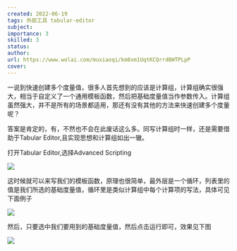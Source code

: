```yaml
---
created: 2022-06-19
tags: 外部工具 tabular-editor 
subject:
importance: 3
skilled: 3
status:
author:
url: https://www.wolai.com/muxiaoqi/km8xm1UqtKCQrrdBWTPLpP
cover: 
---
```


一说到快速创建多个度量值，很多人首先想到的应该是计算组，计算组确实很强大，相当于自定义了一个通用模板函数，然后把基础度量值当作参数传入。计算组虽然强大，并不是所有的场景都适用，那还有没有其他的方法来快速创建多个度量呢？

答案是肯定的，有，不然也不会在此废话这么多。同写计算组时一样，还是需要借助于Tabular Editor,且实现思想和计算组如出一辙。

打开Tabular Editor,选择Advanced Scripting

![](https://mmbiz.qpic.cn/mmbiz_jpg/TyDRib9iao84OjBYXrrWp8xxIqmJKr4o1icOID7wwkCCAibiaK1BbXic13STcThg2tuHb4fCddzia7VrIuib04waWEpxNg/640?wx_fmt=jpeg)

这时候就可以来写我们的模板函数，原理也很简单，最外层是一个循环，列表里的值是我们所选的基础度量值，循环里是类似计算组中每个计算项的写法，具体可见下面例子

![](https://mmbiz.qpic.cn/mmbiz_jpg/TyDRib9iao84OjBYXrrWp8xxIqmJKr4o1icHjFMkFf2I1R6mN4Wxibmd3zpFbe1VLltR1odyiaJ6ctzafgU6m4x9JkQ/640?wx_fmt=jpeg)

然后，只要选中我们要用到的基础度量值，然后点击运行即可，效果见下图

![](https://mmbiz.qpic.cn/mmbiz_gif/TyDRib9iao84OjBYXrrWp8xxIqmJKr4o1icZ996C2mZjhuFwNXHibJCdxe3p1PArjESBFPlA7tiaF3jsDFycYeXM7hw/640?wx_fmt=gif)

